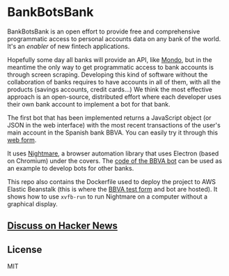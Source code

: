# BankBotsBank

BankBotsBank is an open effort to provide free and comprehensive programmatic access to personal accounts data on any bank of the world. It's an *enabler* of new fintech applications.

Hopefully some day all banks will provide an API, like [Mondo](https://medium.com/@jamesallison/mondo-hackathon-e504883a4a05#.9s5i1f3je), but in the meantime the only way to get programmatic access to bank accounts is through screen scraping. Developing this kind of software without the collaboration of banks requires to have accounts in all of them, with all the products (savings accounts, credit cards...) We think the most effective approach is an open-source, distributed effort where each developer uses their own bank account to implement a bot for that bank.

The first bot that has been implemented returns a JavaScript object (or JSON in the web interface) with the most recent transactions of the user's main account in the Spanish bank BBVA. You can easily try it through this [web form](http://bankbotsbank-env.us-west-2.elasticbeanstalk.com/bbva/).

It uses [Nightmare](https://github.com/segmentio/nightmare), a browser automation library that uses Electron (based on Chromium) under the covers. The [code of the BBVA bot](https://github.com/bankbotsbank/bankbotsbank/blob/master/src/bots/bbva/index.js) can be used as an example to develop bots for other banks.

This repo also contains the Dockerfile used to deploy the project to AWS Elastic Beanstalk (this is where the [BBVA test form](http://bankbotsbank-env.us-west-2.elasticbeanstalk.com/bbva/) and bot are hosted). It shows how to use `xvfb-run` to run Nightmare on a computer without a graphical display.

## [Discuss on Hacker News](https://news.ycombinator.com/item?id=11241713)

## License

MIT
